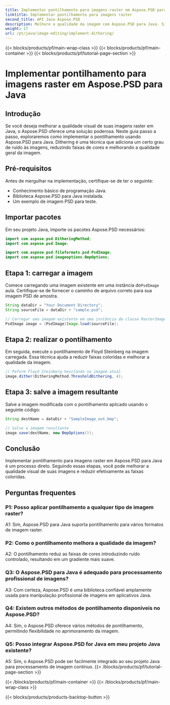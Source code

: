 ```yaml
---
title: Implementar pontilhamento para imagens raster em Aspose.PSD para Java
linktitle: Implementar pontilhamento para imagens raster
second_title: API Java Aspose.PSD
description: Melhore a qualidade da imagem com Aspose.PSD para Java. Siga nosso guia passo a passo para implementar o pontilhamento e eliminar faixas de cores.
weight: 17
url: /pt/java/image-editing/implement-dithering/
---
```


{{< blocks/products/pf/main-wrap-class >}}
{{< blocks/products/pf/main-container >}}
{{< blocks/products/pf/tutorial-page-section >}}

# Implementar pontilhamento para imagens raster em Aspose.PSD para Java

## Introdução

Se você deseja melhorar a qualidade visual de suas imagens raster em Java, o Aspose.PSD oferece uma solução poderosa. Neste guia passo a passo, exploraremos como implementar o pontilhamento usando Aspose.PSD para Java. Dithering é uma técnica que adiciona um certo grau de ruído às imagens, reduzindo faixas de cores e melhorando a qualidade geral da imagem.

## Pré-requisitos

Antes de mergulhar na implementação, certifique-se de ter o seguinte:

- Conhecimento básico de programação Java.
- Biblioteca Aspose.PSD para Java instalada.
- Um exemplo de imagem PSD para teste.

## Importar pacotes

Em seu projeto Java, importe os pacotes Aspose.PSD necessários:

```java
import com.aspose.psd.DitheringMethod;
import com.aspose.psd.Image;

import com.aspose.psd.fileformats.psd.PsdImage;
import com.aspose.psd.imageoptions.BmpOptions;
```

## Etapa 1: carregar a imagem

 Comece carregando uma imagem existente em uma instância do`PsdImage` aula. Certifique-se de fornecer o caminho de arquivo correto para sua imagem PSD de amostra.

```java
String dataDir = "Your Document Directory";
String sourceFile = dataDir + "sample.psd";

// Carregar uma imagem existente em uma instância da classe RasterImage
PsdImage image = (PsdImage)Image.load(sourceFile);
```

## Etapa 2: realizar o pontilhamento

Em seguida, execute o pontilhamento de Floyd Steinberg na imagem carregada. Essa técnica ajuda a reduzir faixas coloridas e melhorar a qualidade da imagem.

```java
// Peform Floyd Steinberg hesitando na imagem atual
image.dither(DitheringMethod.ThresholdDithering, 4);
```

## Etapa 3: salve a imagem resultante

Salve a imagem modificada com o pontilhamento aplicado usando o seguinte código:

```java
String destName = dataDir + "SampleImage_out.bmp";

// Salve a imagem resultante
image.save(destName, new BmpOptions());
```

## Conclusão

Implementar pontilhamento para imagens raster em Aspose.PSD para Java é um processo direto. Seguindo essas etapas, você pode melhorar a qualidade visual de suas imagens e reduzir efetivamente as faixas coloridas.

## Perguntas frequentes

### P1: Posso aplicar pontilhamento a qualquer tipo de imagem raster?

A1: Sim, Aspose.PSD para Java suporta pontilhamento para vários formatos de imagem raster.

### P2: Como o pontilhamento melhora a qualidade da imagem?

A2: O pontilhamento reduz as faixas de cores introduzindo ruído controlado, resultando em um gradiente mais suave.

### Q3: O Aspose.PSD para Java é adequado para processamento profissional de imagens?

A3: Com certeza, Aspose.PSD é uma biblioteca confiável amplamente usada para manipulação profissional de imagens em aplicativos Java.

### Q4: Existem outros métodos de pontilhamento disponíveis no Aspose.PSD?

A4: Sim, o Aspose.PSD oferece vários métodos de pontilhamento, permitindo flexibilidade no aprimoramento da imagem.

### Q5: Posso integrar Aspose.PSD for Java em meu projeto Java existente?

A5: Sim, o Aspose.PSD pode ser facilmente integrado ao seu projeto Java para processamento de imagem contínuo.
{{< /blocks/products/pf/tutorial-page-section >}}

{{< /blocks/products/pf/main-container >}}
{{< /blocks/products/pf/main-wrap-class >}}

{{< blocks/products/products-backtop-button >}}
